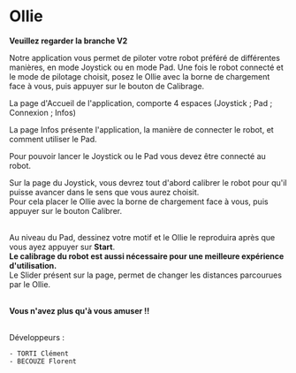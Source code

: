 # Ollie

**Veuillez regarder la branche V2**

Notre application vous permet de piloter votre robot préféré de différentes manières, en mode Joystick ou en mode Pad.
Une fois le robot connecté et le mode de pilotage choisit, posez le Ollie avec la borne de chargement face à vous,
puis appuyer sur le bouton de Calibrage.

La page d'Accueil de l'application, comporte 4 espaces (Joystick ; Pad ; Connexion ; Infos)

La page Infos présente l'application, la manière de connecter le robot, et comment utiliser le Pad.

Pour pouvoir lancer le Joystick ou le Pad vous devez être connecté au robot.

Sur la page du Joystick, vous devrez tout d'abord calibrer le robot pour qu'il puisse avancer dans le sens que vous aurez choisit.
<br/>Pour cela placer le Ollie avec la borne de chargement face à vous, puis appuyer sur le bouton Calibrer.


**<br/>**
Au niveau du Pad, dessinez votre motif et le Ollie le reproduira après que vous ayez appuyer sur **Start**.
**<br/>Le calibrage du robot est aussi nécessaire pour une meilleure expérience d'utilisation.**
<br/>Le Slider présent sur la page, permet de changer les distances parcourues par le Ollie.


**<br/>Vous n'avez plus qu'à vous amuser !!**



<br/>
Développeurs :

    - TORTI Clément
    - BECOUZE Florent